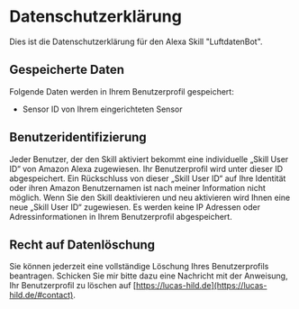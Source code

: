 # Datenschutzerklärung

Dies ist die Datenschutzerklärung für den Alexa Skill "LuftdatenBot".

## Gespeicherte Daten

Folgende Daten werden in Ihrem Benutzerprofil gespeichert:

- Sensor ID von Ihrem eingerichteten Sensor

## Benutzeridentifizierung

Jeder Benutzer, der den Skill aktiviert bekommt eine individuelle „Skill User ID“ von Amazon Alexa zugewiesen. Ihr Benutzerprofil wird unter dieser ID abgespeichert.
Ein Rückschluss von dieser „Skill User ID“ auf Ihre Identität oder ihren Amazon Benutzernamen ist nach meiner Information nicht möglich.
Wenn Sie den Skill deaktivieren und neu aktivieren wird Ihnen eine neue „Skill User ID“ zugewiesen.
Es werden keine IP Adressen oder Adressinformationen in Ihrem Benutzerprofil abgespeichert.

## Recht auf Datenlöschung

Sie können jederzeit eine vollständige Löschung Ihres Benutzerprofils beantragen.
Schicken Sie mir bitte dazu eine Nachricht mit der Anweisung, Ihr Benutzerprofil zu löschen auf [https://lucas-hild.de](https://lucas-hild.de/#contact).